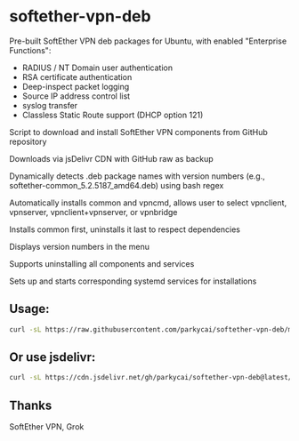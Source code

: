 # softether-vpn-deb

Pre-built SoftEther VPN deb packages for Ubuntu, with enabled "Enterprise Functions":
 - RADIUS / NT Domain user authentication
 - RSA certificate authentication
 - Deep-inspect packet logging
 - Source IP address control list
 - syslog transfer
 - Classless Static Route support (DHCP option 121)

Script to download and install SoftEther VPN components from GitHub repository

Downloads via jsDelivr CDN with GitHub raw as backup

Dynamically detects .deb package names with version numbers (e.g., softether-common\_5.2.5187\_amd64.deb) using bash regex

Automatically installs common and vpncmd, allows user to select vpnclient, vpnserver, vpnclient+vpnserver, or vpnbridge

Installs common first, uninstalls it last to respect dependencies

Displays version numbers in the menu

Supports uninstalling all components and services

Sets up and starts corresponding systemd services for installations

## Usage:

```bash
curl -sL https://raw.githubusercontent.com/parkycai/softether-vpn-deb/main/install_softether.sh | sudo bash
```

## Or use jsdelivr:

```bash
curl -sL https://cdn.jsdelivr.net/gh/parkycai/softether-vpn-deb@latest/install_softether.sh | sudo bash
```

## Thanks

SoftEther VPN, Grok
